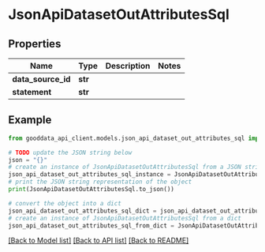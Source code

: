 # JsonApiDatasetOutAttributesSql


## Properties

Name | Type | Description | Notes
------------ | ------------- | ------------- | -------------
**data_source_id** | **str** |  | 
**statement** | **str** |  | 

## Example

```python
from gooddata_api_client.models.json_api_dataset_out_attributes_sql import JsonApiDatasetOutAttributesSql

# TODO update the JSON string below
json = "{}"
# create an instance of JsonApiDatasetOutAttributesSql from a JSON string
json_api_dataset_out_attributes_sql_instance = JsonApiDatasetOutAttributesSql.from_json(json)
# print the JSON string representation of the object
print(JsonApiDatasetOutAttributesSql.to_json())

# convert the object into a dict
json_api_dataset_out_attributes_sql_dict = json_api_dataset_out_attributes_sql_instance.to_dict()
# create an instance of JsonApiDatasetOutAttributesSql from a dict
json_api_dataset_out_attributes_sql_from_dict = JsonApiDatasetOutAttributesSql.from_dict(json_api_dataset_out_attributes_sql_dict)
```
[[Back to Model list]](../README.md#documentation-for-models) [[Back to API list]](../README.md#documentation-for-api-endpoints) [[Back to README]](../README.md)


